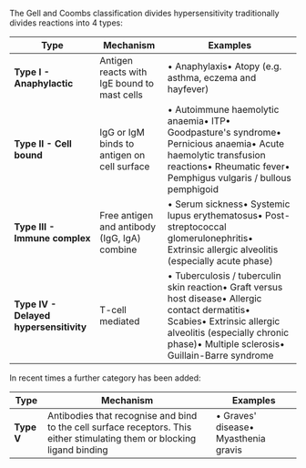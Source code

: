 The Gell and Coombs classification divides hypersensitivity traditionally divides reactions into 4 types:  
  


| Type | Mechanism | Examples |
| --- | --- | --- |
| **Type I \- Anaphylactic** | Antigen reacts with IgE bound to mast cells | • Anaphylaxis• Atopy (e.g. asthma, eczema and hayfever) |
| **Type II \- Cell bound** | IgG or IgM binds to antigen on cell surface | • Autoimmune haemolytic anaemia• ITP• Goodpasture's syndrome• Pernicious anaemia• Acute haemolytic transfusion reactions• Rheumatic fever• Pemphigus vulgaris / bullous pemphigoid |
| **Type III \- Immune complex** | Free antigen and antibody (IgG, IgA) combine | • Serum sickness• Systemic lupus erythematosus• Post\-streptococcal glomerulonephritis• Extrinsic allergic alveolitis (especially acute phase) |
| **Type IV \- Delayed hypersensitivity** | T\-cell mediated | • Tuberculosis / tuberculin skin reaction• Graft versus host disease• Allergic contact dermatitis• Scabies• Extrinsic allergic alveolitis (especially chronic phase)• Multiple sclerosis• Guillain\-Barre syndrome |

  
In recent times a further category has been added:  
  


| Type | Mechanism | Examples |
| --- | --- | --- |
| **Type V** | Antibodies that recognise and bind to the cell surface receptors. This either stimulating them or blocking ligand binding | • Graves' disease• Myasthenia gravis |


